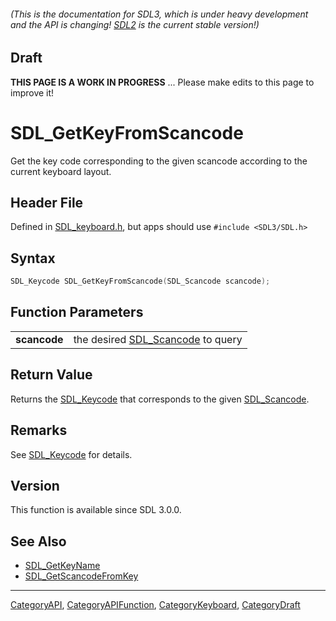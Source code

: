 ###### (This is the documentation for SDL3, which is under heavy development and the API is changing! [SDL2](https://wiki.libsdl.org/SDL2/) is the current stable version!)

## Draft

**THIS PAGE IS A WORK IN PROGRESS** ... Please make edits to this page to improve it!
# SDL_GetKeyFromScancode

Get the key code corresponding to the given scancode according to the current keyboard layout.

## Header File

Defined in [SDL_keyboard.h](https://github.com/libsdl-org/SDL/blob/main/include/SDL3/SDL_keyboard.h), but apps should use `#include <SDL3/SDL.h>`

## Syntax

```c
SDL_Keycode SDL_GetKeyFromScancode(SDL_Scancode scancode);

```

## Function Parameters

|                  |                                                   |
| ---------------- | ------------------------------------------------- |
| **scancode**     | the desired [SDL_Scancode](SDL_Scancode) to query |

## Return Value

Returns the [SDL_Keycode](SDL_Keycode) that corresponds to the given
[SDL_Scancode](SDL_Scancode).

## Remarks

See [SDL_Keycode](SDL_Keycode) for details.

## Version

This function is available since SDL 3.0.0.

## See Also

* [SDL_GetKeyName](SDL_GetKeyName)
* [SDL_GetScancodeFromKey](SDL_GetScancodeFromKey)

----
[CategoryAPI](CategoryAPI), [CategoryAPIFunction](CategoryAPIFunction), [CategoryKeyboard](CategoryKeyboard), [CategoryDraft](CategoryDraft)


